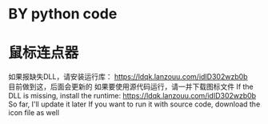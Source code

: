 # BY python code
# 鼠标连点器
如果报缺失DLL，请安装运行库：
https://ldqk.lanzouu.com/idID302wzb0b  
目前做到这，后面会更新的
如果要使用源代码运行，请一并下载图标文件
If the DLL is missing, install the runtime:
https://ldqk.lanzouu.com/idID302wzb0b  
So far, I'll update it later
If you want to run it with source code, download the icon file as well

